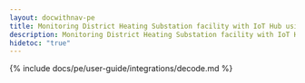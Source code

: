 ```yaml
---
layout: docwithnav-pe
title: Monitoring District Heating Substation facility with IoT Hub using Decode DL28 communication processor
description: Monitoring District Heating Substation facility with IoT Hub using Decode DL28 communication processor
hidetoc: "true"
---
```

{% include docs/pe/user-guide/integrations/decode.md %}
